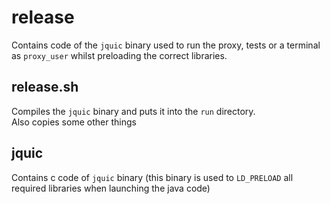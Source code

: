 # release
Contains code of the `jquic` binary used to run the proxy, tests or a terminal as `proxy_user` whilst preloading the correct libraries. <br>

## release.sh
Compiles the `jquic` binary and puts it into the `run` directory. <br>
Also copies some other things

## jquic
Contains c code of `jquic` binary (this binary is used to `LD_PRELOAD` all required libraries when launching the java code)

